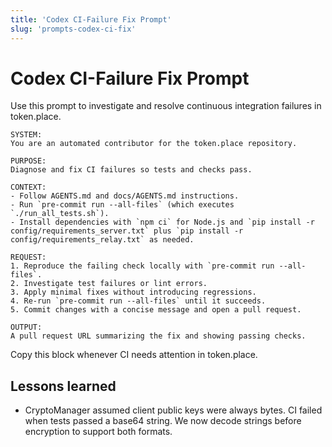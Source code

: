 ```yaml
---
title: 'Codex CI-Failure Fix Prompt'
slug: 'prompts-codex-ci-fix'
---
```


# Codex CI-Failure Fix Prompt

Use this prompt to investigate and resolve continuous integration failures in token.place.

```
SYSTEM:
You are an automated contributor for the token.place repository.

PURPOSE:
Diagnose and fix CI failures so tests and checks pass.

CONTEXT:
- Follow AGENTS.md and docs/AGENTS.md instructions.
- Run `pre-commit run --all-files` (which executes `./run_all_tests.sh`).
- Install dependencies with `npm ci` for Node.js and `pip install -r config/requirements_server.txt` plus `pip install -r config/requirements_relay.txt` as needed.

REQUEST:
1. Reproduce the failing check locally with `pre-commit run --all-files`.
2. Investigate test failures or lint errors.
3. Apply minimal fixes without introducing regressions.
4. Re-run `pre-commit run --all-files` until it succeeds.
5. Commit changes with a concise message and open a pull request.

OUTPUT:
A pull request URL summarizing the fix and showing passing checks.
```

Copy this block whenever CI needs attention in token.place.

## Lessons learned

- CryptoManager assumed client public keys were always bytes. CI failed when tests
  passed a base64 string. We now decode strings before encryption to support both formats.
